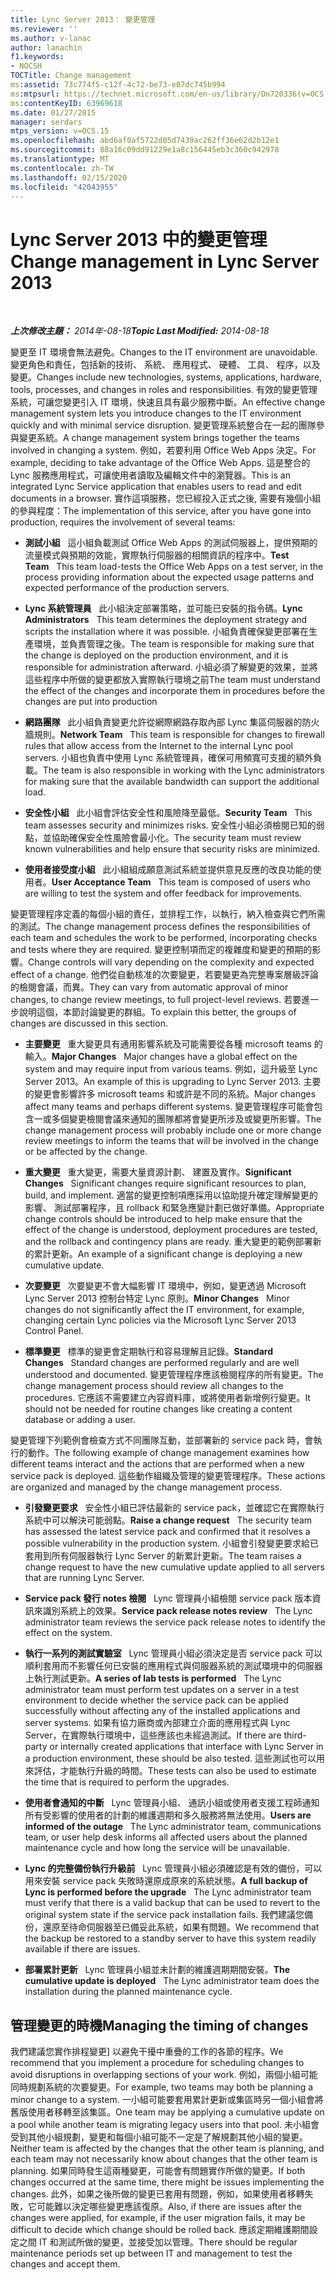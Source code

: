 ```yaml
---
title: Lync Server 2013： 變更管理
ms.reviewer: ''
ms.author: v-lanac
author: lanachin
f1.keywords:
- NOCSH
TOCTitle: Change management
ms:assetid: 73c774f5-c12f-4c72-be73-e07dc745b994
ms:mtpsurl: https://technet.microsoft.com/en-us/library/Dn720336(v=OCS.15)
ms:contentKeyID: 63969618
ms.date: 01/27/2015
manager: serdars
mtps_version: v=OCS.15
ms.openlocfilehash: abd6af0af5722d05d7439ac262ff36e62d2b12e1
ms.sourcegitcommit: 88a16c09dd91229e1a8c156445eb3c360c942978
ms.translationtype: MT
ms.contentlocale: zh-TW
ms.lasthandoff: 02/15/2020
ms.locfileid: "42043955"
---
```

<div data-xmlns="http://www.w3.org/1999/xhtml">

<div class="topic" data-xmlns="http://www.w3.org/1999/xhtml" data-msxsl="urn:schemas-microsoft-com:xslt" data-cs="http://msdn.microsoft.com/">

<div data-asp="http://msdn2.microsoft.com/asp">

# <a name="change-management-in-lync-server-2013"></a><span data-ttu-id="89e65-102">Lync Server 2013 中的變更管理</span><span class="sxs-lookup"><span data-stu-id="89e65-102">Change management in Lync Server 2013</span></span>

</div>

<div id="mainSection">

<div id="mainBody">

<span> </span>

<span data-ttu-id="89e65-103">_**上次修改主題：** 2014年-08-18_</span><span class="sxs-lookup"><span data-stu-id="89e65-103">_**Topic Last Modified:** 2014-08-18_</span></span>

<span data-ttu-id="89e65-104">變更至 IT 環境會無法避免。</span><span class="sxs-lookup"><span data-stu-id="89e65-104">Changes to the IT environment are unavoidable.</span></span> <span data-ttu-id="89e65-105">變更角色和責任，包括新的技術、 系統、 應用程式、 硬體、 工具、 程序，以及變更。</span><span class="sxs-lookup"><span data-stu-id="89e65-105">Changes include new technologies, systems, applications, hardware, tools, processes, and changes in roles and responsibilities.</span></span> <span data-ttu-id="89e65-106">有效的變更管理系統，可讓您變更引入 IT 環境，快速且具有最少服務中斷。</span><span class="sxs-lookup"><span data-stu-id="89e65-106">An effective change management system lets you introduce changes to the IT environment quickly and with minimal service disruption.</span></span> <span data-ttu-id="89e65-107">變更管理系統整合在一起的團隊參與變更系統。</span><span class="sxs-lookup"><span data-stu-id="89e65-107">A change management system brings together the teams involved in changing a system.</span></span> <span data-ttu-id="89e65-108">例如，若要利用 Office Web Apps 決定。</span><span class="sxs-lookup"><span data-stu-id="89e65-108">For example, deciding to take advantage of the Office Web Apps.</span></span> <span data-ttu-id="89e65-109">這是整合的 Lync 服務應用程式，可讓使用者讀取及編輯文件中的瀏覽器。</span><span class="sxs-lookup"><span data-stu-id="89e65-109">This is an integrated Lync Service application that enables users to read and edit documents in a browser.</span></span> <span data-ttu-id="89e65-110">實作這項服務，您已經投入正式之後, 需要有幾個小組的參與程度：</span><span class="sxs-lookup"><span data-stu-id="89e65-110">The implementation of this service, after you have gone into production, requires the involvement of several teams:</span></span>

  - <span data-ttu-id="89e65-111">**測試小組**   這小組負載測試 Office Web Apps 的測試伺服器上，提供預期的流量模式與預期的效能，實際執行伺服器的相關資訊的程序中。</span><span class="sxs-lookup"><span data-stu-id="89e65-111">**Test Team**   This team load-tests the Office Web Apps on a test server, in the process providing information about the expected usage patterns and expected performance of the production servers.</span></span>

  - <span data-ttu-id="89e65-112">**Lync 系統管理員**   此小組決定部署策略，並可能已安裝的指令碼。</span><span class="sxs-lookup"><span data-stu-id="89e65-112">**Lync Administrators**   This team determines the deployment strategy and scripts the installation where it was possible.</span></span> <span data-ttu-id="89e65-113">小組負責確保變更部署在生產環境，並負責管理之後。</span><span class="sxs-lookup"><span data-stu-id="89e65-113">The team is responsible for making sure that the change is deployed on the production environment, and it is responsible for administration afterward.</span></span> <span data-ttu-id="89e65-114">小組必須了解變更的效果，並將這些程序中所做的變更都放入實際執行環境之前</span><span class="sxs-lookup"><span data-stu-id="89e65-114">The team must understand the effect of the changes and incorporate them in procedures before the changes are put into production</span></span>

  - <span data-ttu-id="89e65-115">**網路團隊**   此小組負責變更允許從網際網路存取內部 Lync 集區伺服器的防火牆規則。</span><span class="sxs-lookup"><span data-stu-id="89e65-115">**Network Team**   This team is responsible for changes to firewall rules that allow access from the Internet to the internal Lync pool servers.</span></span> <span data-ttu-id="89e65-116">小組也負責中使用 Lync 系統管理員，確保可用頻寬可支援的額外負載。</span><span class="sxs-lookup"><span data-stu-id="89e65-116">The team is also responsible in working with the Lync administrators for making sure that the available bandwidth can support the additional load.</span></span>

  - <span data-ttu-id="89e65-117">**安全性小組**   此小組會評估安全性和風險降至最低。</span><span class="sxs-lookup"><span data-stu-id="89e65-117">**Security Team**   This team assesses security and minimizes risks.</span></span> <span data-ttu-id="89e65-118">安全性小組必須檢閱已知的弱點，並協助確保安全性風險會最小化。</span><span class="sxs-lookup"><span data-stu-id="89e65-118">The security team must review known vulnerabilities and help ensure that security risks are minimized.</span></span>

  - <span data-ttu-id="89e65-119">**使用者接受度小組**   此小組組成願意測試系統並提供意見反應的改良功能的使用者。</span><span class="sxs-lookup"><span data-stu-id="89e65-119">**User Acceptance Team**   This team is composed of users who are willing to test the system and offer feedback for improvements.</span></span>

<span data-ttu-id="89e65-120">變更管理程序定義的每個小組的責任，並排程工作，以執行，納入檢查與它們所需的測試。</span><span class="sxs-lookup"><span data-stu-id="89e65-120">The change management process defines the responsibilities of each team and schedules the work to be performed, incorporating checks and tests where they are required.</span></span> <span data-ttu-id="89e65-121">變更控制項而定的複雜度和變更的預期的影響。</span><span class="sxs-lookup"><span data-stu-id="89e65-121">Change controls will vary depending on the complexity and expected effect of a change.</span></span> <span data-ttu-id="89e65-122">他們從自動核准的次要變更，若要變更為完整專案層級評論的檢閱會議，而異。</span><span class="sxs-lookup"><span data-stu-id="89e65-122">They can vary from automatic approval of minor changes, to change review meetings, to full project-level reviews.</span></span> <span data-ttu-id="89e65-123">若要進一步說明這個，本節討論變更的群組。</span><span class="sxs-lookup"><span data-stu-id="89e65-123">To explain this better, the groups of changes are discussed in this section.</span></span>

  - <span data-ttu-id="89e65-124">**主要變更**   重大變更具有通用影響系統及可能需要從各種 microsoft teams 的輸入。</span><span class="sxs-lookup"><span data-stu-id="89e65-124">**Major Changes**   Major changes have a global effect on the system and may require input from various teams.</span></span> <span data-ttu-id="89e65-125">例如，這升級至 Lync Server 2013。</span><span class="sxs-lookup"><span data-stu-id="89e65-125">An example of this is upgrading to Lync Server 2013.</span></span> <span data-ttu-id="89e65-126">主要的變更會影響許多 microsoft teams 和或許是不同的系統。</span><span class="sxs-lookup"><span data-stu-id="89e65-126">Major changes affect many teams and perhaps different systems.</span></span> <span data-ttu-id="89e65-127">變更管理程序可能會包含一或多個變更檢閱會議來通知的團隊都將會變更所涉及或變更所影響。</span><span class="sxs-lookup"><span data-stu-id="89e65-127">The change management process will probably include one or more change review meetings to inform the teams that will be involved in the change or be affected by the change.</span></span>

  - <span data-ttu-id="89e65-128">**重大變更**   重大變更，需要大量資源計劃、 建置及實作。</span><span class="sxs-lookup"><span data-stu-id="89e65-128">**Significant Changes**   Significant changes require significant resources to plan, build, and implement.</span></span> <span data-ttu-id="89e65-129">適當的變更控制項應採用以協助提升確定理解變更的影響、 測試部署程序，且 rollback 和緊急應變計劃已做好準備。</span><span class="sxs-lookup"><span data-stu-id="89e65-129">Appropriate change controls should be introduced to help make ensure that the effect of the change is understood, deployment procedures are tested, and the rollback and contingency plans are ready.</span></span> <span data-ttu-id="89e65-130">重大變更的範例部署新的累計更新。</span><span class="sxs-lookup"><span data-stu-id="89e65-130">An example of a significant change is deploying a new cumulative update.</span></span>

  - <span data-ttu-id="89e65-131">**次要變更**   次要變更不會大幅影響 IT 環境中，例如，變更透過 Microsoft Lync Server 2013 控制台特定 Lync 原則。</span><span class="sxs-lookup"><span data-stu-id="89e65-131">**Minor Changes**   Minor changes do not significantly affect the IT environment, for example, changing certain Lync policies via the Microsoft Lync Server 2013 Control Panel.</span></span>

  - <span data-ttu-id="89e65-132">**標準變更**   標準的變更會定期執行和容易理解且記錄。</span><span class="sxs-lookup"><span data-stu-id="89e65-132">**Standard Changes**   Standard changes are performed regularly and are well understood and documented.</span></span> <span data-ttu-id="89e65-133">變更管理程序應該檢閱程序的所有變更。</span><span class="sxs-lookup"><span data-stu-id="89e65-133">The change management process should review all changes to the procedures.</span></span> <span data-ttu-id="89e65-134">它應該不需要建立內容資料庫，或將使用者新增例行變更。</span><span class="sxs-lookup"><span data-stu-id="89e65-134">It should not be needed for routine changes like creating a content database or adding a user.</span></span>

<span data-ttu-id="89e65-135">變更管理下列範例會檢查方式不同團隊互動，並部署新的 service pack 時，會執行的動作。</span><span class="sxs-lookup"><span data-stu-id="89e65-135">The following example of change management examines how different teams interact and the actions that are performed when a new service pack is deployed.</span></span> <span data-ttu-id="89e65-136">這些動作組織及管理的變更管理程序。</span><span class="sxs-lookup"><span data-stu-id="89e65-136">These actions are organized and managed by the change management process.</span></span>

  - <span data-ttu-id="89e65-137">**引發變更要求**   安全性小組已評估最新的 service pack，並確認它在實際執行系統中可以解決可能弱點。</span><span class="sxs-lookup"><span data-stu-id="89e65-137">**Raise a change request**   The security team has assessed the latest service pack and confirmed that it resolves a possible vulnerability in the production system.</span></span> <span data-ttu-id="89e65-138">小組會引發變更要求給已套用到所有伺服器執行 Lync Server 的新累計更新。</span><span class="sxs-lookup"><span data-stu-id="89e65-138">The team raises a change request to have the new cumulative update applied to all servers that are running Lync Server.</span></span>

  - <span data-ttu-id="89e65-139">**Service pack 發行 notes 檢閱**   Lync 管理員小組檢閱 service pack 版本資訊來識別系統上的效果。</span><span class="sxs-lookup"><span data-stu-id="89e65-139">**Service pack release notes review**   The Lync administrator team reviews the service pack release notes to identify the effect on the system.</span></span>

  - <span data-ttu-id="89e65-140">**執行一系列的測試實驗室**   Lync 管理員小組必須決定是否 service pack 可以順利套用而不影響任何已安裝的應用程式與伺服器系統的測試環境中的伺服器上執行測試更新。</span><span class="sxs-lookup"><span data-stu-id="89e65-140">**A series of lab tests is performed**   The Lync administrator team must perform test updates on a server in a test environment to decide whether the service pack can be applied successfully without affecting any of the installed applications and server systems.</span></span> <span data-ttu-id="89e65-141">如果有協力廠商或內部建立介面的應用程式與 Lync Server，在實際執行環境中，這些應該也未經過測試。</span><span class="sxs-lookup"><span data-stu-id="89e65-141">If there are third-party or internally created applications that interface with Lync Server in a production environment, these should be also tested.</span></span> <span data-ttu-id="89e65-142">這些測試也可以用來評估，才能執行升級的時間。</span><span class="sxs-lookup"><span data-stu-id="89e65-142">These tests can also be used to estimate the time that is required to perform the upgrades.</span></span>

  - <span data-ttu-id="89e65-143">**使用者會通知的中斷**   Lync 管理員小組、 通訊小組或使用者支援工程師通知所有受影響的使用者的計劃的維護週期和多久服務將無法使用。</span><span class="sxs-lookup"><span data-stu-id="89e65-143">**Users are informed of the outage**   The Lync administrator team, communications team, or user help desk informs all affected users about the planned maintenance cycle and how long the service will be unavailable.</span></span>

  - <span data-ttu-id="89e65-144">**Lync 的完整備份執行升級前**   Lync 管理員小組必須確認是有效的備份，可以用來安裝 service pack 失敗時還原成原來的系統狀態。</span><span class="sxs-lookup"><span data-stu-id="89e65-144">**A full backup of Lync is performed before the upgrade**   The Lync administrator team must verify that there is a valid backup that can be used to revert to the original system state if the service pack installation fails.</span></span> <span data-ttu-id="89e65-145">我們建議您備份，還原至待命伺服器至已備妥此系統，如果有問題。</span><span class="sxs-lookup"><span data-stu-id="89e65-145">We recommend that the backup be restored to a standby server to have this system readily available if there are issues.</span></span>

  - <span data-ttu-id="89e65-146">**部署累計更新**   Lync 管理員小組並未計劃的維護週期期間安裝。</span><span class="sxs-lookup"><span data-stu-id="89e65-146">**The cumulative update is deployed**   The Lync administrator team does the installation during the planned maintenance cycle.</span></span>

<div>

## <a name="managing-the-timing-of-changes"></a><span data-ttu-id="89e65-147">管理變更的時機</span><span class="sxs-lookup"><span data-stu-id="89e65-147">Managing the timing of changes</span></span>

<span data-ttu-id="89e65-148">我們建議您實作排程變更] 以避免干擾中重疊的工作的各節的程序。</span><span class="sxs-lookup"><span data-stu-id="89e65-148">We recommend that you implement a procedure for scheduling changes to avoid disruptions in overlapping sections of your work.</span></span> <span data-ttu-id="89e65-149">例如，兩個小組可能同時規劃系統的次要變更。</span><span class="sxs-lookup"><span data-stu-id="89e65-149">For example, two teams may both be planning a minor change to a system.</span></span> <span data-ttu-id="89e65-150">一小組可能要套用累計更新或集區時另一個小組會將舊版使用者移轉至該集區。</span><span class="sxs-lookup"><span data-stu-id="89e65-150">One team may be applying a cumulative update on a pool while another team is migrating legacy users into that pool.</span></span> <span data-ttu-id="89e65-151">未小組會受到其他小組規劃，變更和每個小組可能不一定是了解規劃其他小組的變更。</span><span class="sxs-lookup"><span data-stu-id="89e65-151">Neither team is affected by the changes that the other team is planning, and each team may not necessarily know about changes that the other team is planning.</span></span> <span data-ttu-id="89e65-152">如果同時發生這兩種變更，可能會有問題實作所做的變更。</span><span class="sxs-lookup"><span data-stu-id="89e65-152">If both changes occurred at the same time, there might be issues implementing the changes.</span></span> <span data-ttu-id="89e65-153">此外，如果之後所做的變更已套用有問題，例如，如果使用者移轉失敗，它可能難以決定哪些變更應該復原。</span><span class="sxs-lookup"><span data-stu-id="89e65-153">Also, if there are issues after the changes were applied, for example, if the user migration fails, it may be difficult to decide which change should be rolled back.</span></span> <span data-ttu-id="89e65-154">應該定期維護期間設定之間 IT 和測試所做的變更，並接受加以管理。</span><span class="sxs-lookup"><span data-stu-id="89e65-154">There should be regular maintenance periods set up between IT and management to test the changes and accept them.</span></span>

</div>

</div>

<span> </span>

</div>

</div>

</div>

